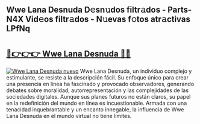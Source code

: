 ## Wwe Lana Desnuda D𝚎sn𝚞dos filtr𝚊dos - Parts-N4X Vid𝚎os filtr𝚊dos - N𝚞evas f𝚘tos atr𝚊ctivas LPfNq

# <h2><a href="http://mb1lv5.tromn.icu/?c=Wwe+Lana+Desnuda">🔗👉👉👉 Wwe Lana Desnuda 🔗🔗</a></h2>

[![Wwe Lana Desnuda nuevo](https://i.imgur.com/pEAQMta.gif)](http://mb1lv5.tromn.icu/?c=Wwe+Lana+Desnuda)
Wwe Lana Desnuda, un individuo complejo y estimulante, se resiste a la descripción fácil. Su enfoque único para crear una presencia en línea ha fascinado y provocado observadores, generando debates sobre moralidad, autorrepresentación y las complejidades de las sociedades digitales. Aunque sus planes futuros no están claros, su papel en la redefinición del mundo en línea es incuestionable. Armada con una tenacidad inquebrantable y un encanto innegable, la influencia de Wwe Lana Desnuda en el mundo virtual no tiene límites.
